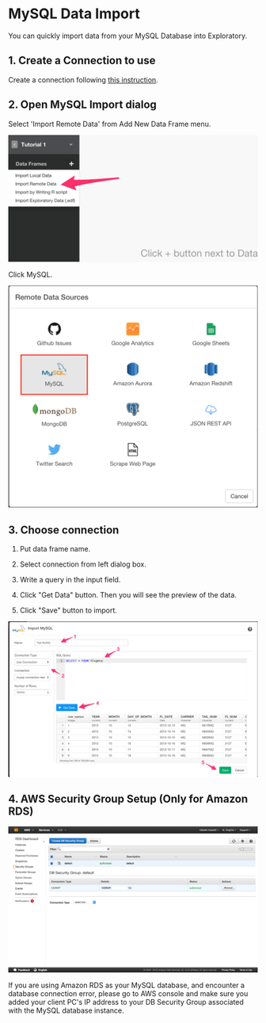 # MySQL Data Import

You can quickly import data from your MySQL Database into Exploratory.

## 1. Create a Connection to use

Create a connection following [this instruction](connection.html).

## 2. Open MySQL Import dialog

Select 'Import Remote Data' from Add New Data Frame menu.

![](images/import-remote-data.png)

Click MySQL.

![](images/mysql.png)

## 3. Choose connection

1. Put data frame name.

2. Select connection from left dialog box.

3. Write a query in the input field.

4. Click "Get Data" button. Then you will see the preview of the data.

5. Click "Save" button to import.

![](images/mysql-connection.png)

## 4. AWS Security Group Setup (Only for Amazon RDS)

![](images/aws-security-group.png)

If you are using Amazon RDS as your MySQL database, and encounter a database connection error, please go to AWS console and make sure you added your client PC's IP address to your DB Security Group associated with the MySQL database instance.
